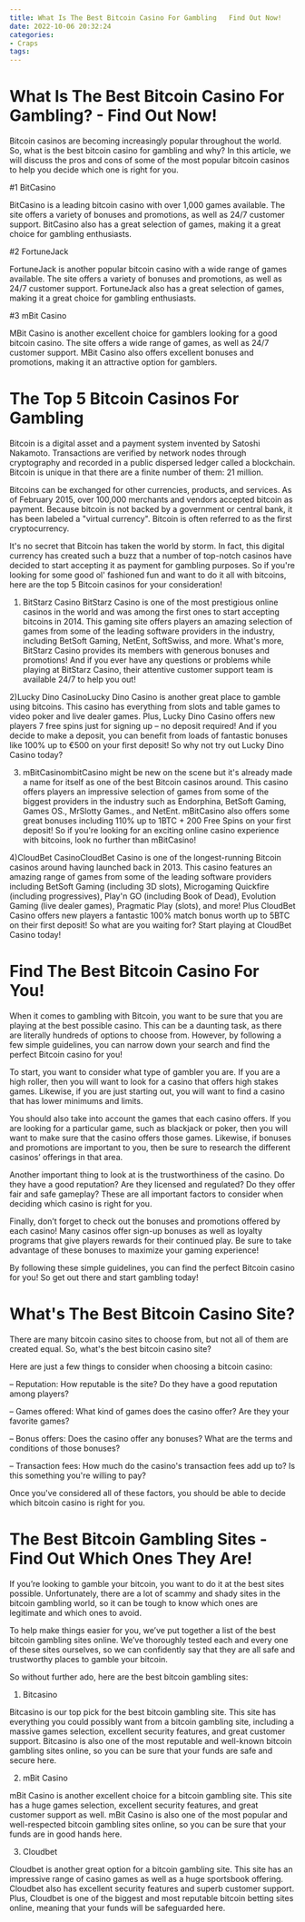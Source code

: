 ```yaml
---
title: What Is The Best Bitcoin Casino For Gambling   Find Out Now!
date: 2022-10-06 20:32:24
categories:
- Craps
tags:
---
```



#  What Is The Best Bitcoin Casino For Gambling? - Find Out Now!

Bitcoin casinos are becoming increasingly popular throughout the world. So, what is the best bitcoin casino for gambling and why? In this article, we will discuss the pros and cons of some of the most popular bitcoin casinos to help you decide which one is right for you.

#1 BitCasino

BitCasino is a leading bitcoin casino with over 1,000 games available. The site offers a variety of bonuses and promotions, as well as 24/7 customer support. BitCasino also has a great selection of games, making it a great choice for gambling enthusiasts.

#2 FortuneJack

FortuneJack is another popular bitcoin casino with a wide range of games available. The site offers a variety of bonuses and promotions, as well as 24/7 customer support. FortuneJack also has a great selection of games, making it a great choice for gambling enthusiasts.

#3 mBit Casino

MBit Casino is another excellent choice for gamblers looking for a good bitcoin casino. The site offers a wide range of games, as well as 24/7 customer support. MBit Casino also offers excellent bonuses and promotions, making it an attractive option for gamblers.

#  The Top 5 Bitcoin Casinos For Gambling

Bitcoin is a digital asset and a payment system invented by Satoshi Nakamoto. Transactions are verified by network nodes through cryptography and recorded in a public dispersed ledger called a blockchain. Bitcoin is unique in that there are a finite number of them: 21 million.

Bitcoins can be exchanged for other currencies, products, and services. As of February 2015, over 100,000 merchants and vendors accepted bitcoin as payment. Because bitcoin is not backed by a government or central bank, it has been labeled a "virtual currency". Bitcoin is often referred to as the first cryptocurrency.

It's no secret that Bitcoin has taken the world by storm. In fact, this digital currency has created such a buzz that a number of top-notch casinos have decided to start accepting it as payment for gambling purposes. So if you're looking for some good ol' fashioned fun and want to do it all with bitcoins, here are the top 5 Bitcoin casinos for your consideration!

1) BitStarz Casino
BitStarz Casino is one of the most prestigious online casinos in the world and was among the first ones to start accepting bitcoins in 2014. This gaming site offers players an amazing selection of games from some of the leading software providers in the industry, including BetSoft Gaming, NetEnt, SoftSwiss, and more. What's more, BitStarz Casino provides its members with generous bonuses and promotions! And if you ever have any questions or problems while playing at BitStarz Casino, their attentive customer support team is available 24/7 to help you out!

2)Lucky Dino CasinoLucky Dino Casino is another great place to gamble using bitcoins. This casino has everything from slots and table games to video poker and live dealer games. Plus, Lucky Dino Casino offers new players 7 free spins just for signing up – no deposit required! And if you decide to make a deposit, you can benefit from loads of fantastic bonuses like 100% up to €500 on your first deposit! So why not try out Lucky Dino Casino today?

3) mBitCasinombitCasino might be new on the scene but it's already made a name for itself as one of the best Bitcoin casinos around. This casino offers players an impressive selection of games from some of the biggest providers in the industry such as Endorphina, BetSoft Gaming, Games OS., MrSlotty Games., and NetEnt. mBitCasino also offers some great bonuses including 110% up to 1BTC + 200 Free Spins on your first deposit! So if you're looking for an exciting online casino experience with bitcoins, look no further than mBitCasino!

4)CloudBet CasinoCloudBet Casino is one of the longest-running Bitcoin casinos around having launched back in 2013. This casino features an amazing range of games from some of the leading software providers including BetSoft Gaming (including 3D slots), Microgaming Quickfire (including progressives), Play'n GO (including Book of Dead), Evolution Gaming (live dealer games), Pragmatic Play (slots), and more! Plus CloudBet Casino offers new players a fantastic 100% match bonus worth up to 5BTC on their first deposit! So what are you waiting for? Start playing at CloudBet Casino today!

#  Find The Best Bitcoin Casino For You!

When it comes to gambling with Bitcoin, you want to be sure that you are playing at the best possible casino. This can be a daunting task, as there are literally hundreds of options to choose from. However, by following a few simple guidelines, you can narrow down your search and find the perfect Bitcoin casino for you!

To start, you want to consider what type of gambler you are. If you are a high roller, then you will want to look for a casino that offers high stakes games. Likewise, if you are just starting out, you will want to find a casino that has lower minimums and limits.

You should also take into account the games that each casino offers. If you are looking for a particular game, such as blackjack or poker, then you will want to make sure that the casino offers those games. Likewise, if bonuses and promotions are important to you, then be sure to research the different casinos’ offerings in that area.

Another important thing to look at is the trustworthiness of the casino. Do they have a good reputation? Are they licensed and regulated? Do they offer fair and safe gameplay? These are all important factors to consider when deciding which casino is right for you.

Finally, don’t forget to check out the bonuses and promotions offered by each casino! Many casinos offer sign-up bonuses as well as loyalty programs that give players rewards for their continued play. Be sure to take advantage of these bonuses to maximize your gaming experience!

By following these simple guidelines, you can find the perfect Bitcoin casino for you! So get out there and start gambling today!

#  What's The Best Bitcoin Casino Site?

There are many bitcoin casino sites to choose from, but not all of them are created equal. So, what's the best bitcoin casino site?

Here are just a few things to consider when choosing a bitcoin casino:

– Reputation: How reputable is the site? Do they have a good reputation among players?

– Games offered: What kind of games does the casino offer? Are they your favorite games?

– Bonus offers: Does the casino offer any bonuses? What are the terms and conditions of those bonuses?

– Transaction fees: How much do the casino's transaction fees add up to? Is this something you're willing to pay?

Once you've considered all of these factors, you should be able to decide which bitcoin casino is right for you.

#  The Best Bitcoin Gambling Sites - Find Out Which Ones They Are!

If you’re looking to gamble your bitcoin, you want to do it at the best sites possible. Unfortunately, there are a lot of scammy and shady sites in the bitcoin gambling world, so it can be tough to know which ones are legitimate and which ones to avoid.

To help make things easier for you, we’ve put together a list of the best bitcoin gambling sites online. We’ve thoroughly tested each and every one of these sites ourselves, so we can confidently say that they are all safe and trustworthy places to gamble your bitcoin.

So without further ado, here are the best bitcoin gambling sites:

1) Bitcasino

Bitcasino is our top pick for the best bitcoin gambling site. This site has everything you could possibly want from a bitcoin gambling site, including a massive games selection, excellent security features, and great customer support. Bitcasino is also one of the most reputable and well-known bitcoin gambling sites online, so you can be sure that your funds are safe and secure here.

2) mBit Casino

mBit Casino is another excellent choice for a bitcoin gambling site. This site has a huge games selection, excellent security features, and great customer support as well. mBit Casino is also one of the most popular and well-respected bitcoin gambling sites online, so you can be sure that your funds are in good hands here.

3) Cloudbet

Cloudbet is another great option for a bitcoin gambling site. This site has an impressive range of casino games as well as a huge sportsbook offering. Cloudbet also has excellent security features and superb customer support. Plus, Cloudbet is one of the biggest and most reputable bitcoin betting sites online, meaning that your funds will be safeguarded here.